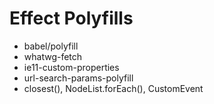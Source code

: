 # Effect Polyfills


- babel/polyfill
- whatwg-fetch
- ie11-custom-properties
- url-search-params-polyfill
- closest(), NodeList.forEach(), CustomEvent
